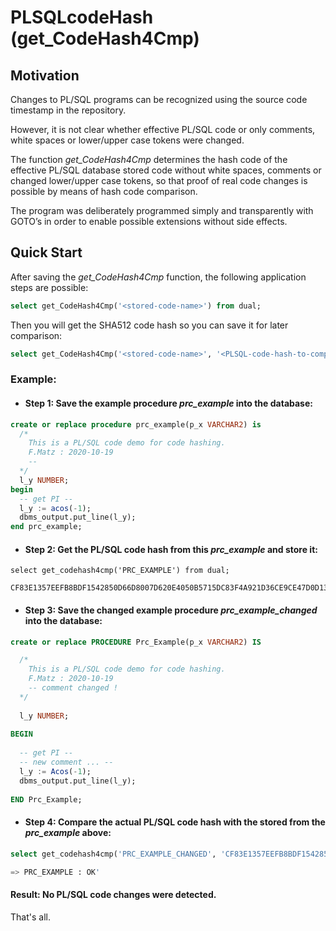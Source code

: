# PLSQLcodeHash (get_CodeHash4Cmp)

## Motivation

Changes to PL/SQL programs can be recognized using the source code timestamp in the repository.

However, it is not clear whether effective PL/SQL code or only comments, white spaces or lower/upper case tokens were changed.

The function _get_CodeHash4Cmp_ determines the hash code of the effective PL/SQL database stored code without white spaces, comments or changed lower/upper case tokens, so that proof of real code changes is possible by means of hash code comparison.

The program was deliberately programmed simply and transparently with GOTO’s in order to enable possible extensions without side effects.

## Quick Start

After saving the *get_CodeHash4Cmp* function, the following application steps are possible:

```sql
select get_CodeHash4Cmp('<stored-code-name>') from dual;
```

Then you will get the SHA512 code hash so you can save it for later comparison:

```sql
select get_CodeHash4Cmp('<stored-code-name>', '<PLSQL-code-hash-to-compare>') from dual;
```

### Example:

- #### Step 1: Save the example procedure _prc_example_ into the database:

```sql
create or replace procedure prc_example(p_x VARCHAR2) is
  /*
    This is a PL/SQL code demo for code hashing.
    F.Matz : 2020-10-19
    --
  */
  l_y NUMBER;
begin
  -- get PI --
  l_y := acos(-1);
  dbms_output.put_line(l_y);
end prc_example;
```

- #### Step 2: Get the PL/SQL code hash from this *prc_example* and store it:

```
select get_codehash4cmp('PRC_EXAMPLE') from dual;

CF83E1357EEFB8BDF1542850D66D8007D620E4050B5715DC83F4A921D36CE9CE47D0D13C5D85F2B0FF8318D2877EEC2F63B931BD47417A81A538327AF927DA3E

```

- #### Step 3: Save the changed example procedure _prc_example_changed_ into the database:

```sql
create or replace PROCEDURE Prc_Example(p_x VARCHAR2) IS

  /*
    This is a PL/SQL code demo for code hashing.
    F.Matz : 2020-10-19
    -- comment changed ! 
  */
  
  l_y NUMBER;
  
BEGIN
  
  -- get PI --
  -- new comment ... --
  l_y := Acos(-1);
  dbms_output.put_line(l_y);
  
END Prc_Example;
```

- #### Step 4:  Compare the actual PL/SQL code hash with the stored from the _prc_example_ above:

```sql
select get_codehash4cmp('PRC_EXAMPLE_CHANGED', 'CF83E1357EEFB8BDF1542850D66D8007D620E4050B5715DC83F4A921D36CE9CE47D0D13C5D85F2B0FF8318D2877EEC2F63B931BD47417A81A538327AF927DA3E') from dual;

=> PRC_EXAMPLE : OK'
```
#### Result: No PL/SQL code changes were detected.

That's all.

